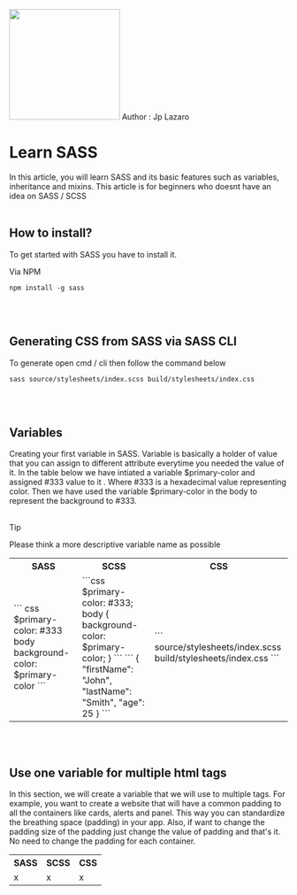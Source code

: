 
<img src="https://sass-lang.com/assets/img/logos/logo.svg" width="200" height="200">
Author : Jp Lazaro  


# Learn SASS
In this article, you will learn SASS and its basic features such as variables, inheritance and mixins.
This article is for beginners who doesnt have an idea on SASS / SCSS
<br><br>



## How to install?
To get started with SASS you have to install it.

Via NPM

```
npm install -g sass
```
<br><br>


## Generating CSS from SASS via SASS CLI
To generate open cmd / cli then follow the command below
```
sass source/stylesheets/index.scss build/stylesheets/index.css
```
<br><br>

## Variables
Creating your first variable in SASS. 
Variable is basically a holder of value that you can assign to different attribute everytime you needed the value of it.
In the table below we have intiated a variable $primary-color and assigned #333 value to it . Where #333 is a hexadecimal value representing color.
Then we have used the variable $primary-color in the body to represent the background to #333.
<br><br>
 > [!TIP]
> Please think a more descriptive variable name as possible
<table>
<tr>
<th> SASS </th>
<th> SCSS </th> 
<th> CSS </th>
</tr>
<tr>
 <td> 
 ``` css
 $primary-color: #333
 body 
   background-color: $primary-color
 ```
 </td>
 <td>
 ```css
 $primary-color: #333;
 body { 
   background-color: $primary-color;
 }
 ```
  ```
{
  "firstName": "John",
  "lastName": "Smith",
  "age": 25
}
```
 </td>
 <td> 
 ```
   source/stylesheets/index.scss build/stylesheets/index.css
 ```
 </td>
</tr>
</table>

<br><br>

## Use one variable for multiple html tags
In this section, we will create a variable that we will use to multiple tags.
For example, you want to create a website that will have a common padding to all the containers like cards,  alerts and panel. 
This way you can standardize the breathing space (padding) in your app. Also, if  want to change the padding size of the padding just change the value of padding and that's it.
No need to change the padding for each container. 

<table>
<tr>
<th> SASS </th>
<th> SCSS </th> 
<th> CSS </th>
</tr>
<tr>
<td>
 x
</td>
<td>
 x
</td>
<td>
 x
</td>
</tr>
</table>

<br><br>


 



